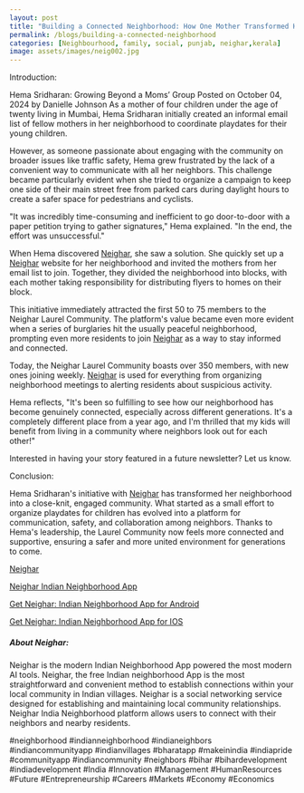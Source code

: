```yaml
---
layout: post
title: "Building a Connected Neighborhood: How One Mother Transformed Her Community with Neighar"
permalink: /blogs/building-a-connected-neighborhood
categories: [Neighbourhood, family, social, punjab, neighar,kerala]
image: assets/images/neig002.jpg
---
```



Introduction:
 
Hema Sridharan: Growing Beyond a Moms’ Group
Posted on October 04, 2024 by Danielle Johnson
As a mother of four children under the age of twenty living in Mumbai, Hema Sridharan initially created an informal email list of fellow mothers in her neighborhood to coordinate playdates for their young children.

However, as someone passionate about engaging with the community on broader issues like traffic safety, Hema grew frustrated by the lack of a convenient way to communicate with all her neighbors. This challenge became particularly evident when she tried to organize a campaign to keep one side of their main street free from parked cars during daylight hours to create a safer space for pedestrians and cyclists.

"It was incredibly time-consuming and inefficient to go door-to-door with a paper petition trying to gather signatures," Hema explained. "In the end, the effort was unsuccessful."

When Hema discovered [Neighar](https://neighar.com/download), she saw a solution. She quickly set up a [Neighar](https://neighar.com/download) website for her neighborhood and invited the mothers from her email list to join. Together, they divided the neighborhood into blocks, with each mother taking responsibility for distributing flyers to homes on their block.

This initiative immediately attracted the first 50 to 75 members to the Neighar Laurel Community. The platform's value became even more evident when a series of burglaries hit the usually peaceful neighborhood, prompting even more residents to join [Neighar](https://neighar.com/download) as a way to stay informed and connected.

Today, the Neighar Laurel Community boasts over 350 members, with new ones joining weekly. [Neighar](https://neighar.com/download) is used for everything from organizing neighborhood meetings to alerting residents about suspicious activity.

Hema reflects, "It's been so fulfilling to see how our neighborhood has become genuinely connected, especially across different generations. It's a completely different place from a year ago, and I'm thrilled that my kids will benefit from living in a community where neighbors look out for each other!"

Interested in having your story featured in a future newsletter? Let us know.



Conclusion:

Hema Sridharan's initiative with [Neighar](https://neighar.com/download) has transformed her neighborhood into a close-knit, engaged community. What started as a small effort to organize playdates for children has evolved into a platform for communication, safety, and collaboration among neighbors. Thanks to Hema's leadership, the Laurel Community now feels more connected and supportive, ensuring a safer and more united environment for generations to come.


[Neighar](https://www.neighar.com)

[Neighar Indian Neighborhood App](https://neighar.com/download)

[Get Neighar: Indian Neighborhood App for Android](https://play.google.com/store/apps/details?id=com.neighar.app)

[Get Neighar: Indian Neighborhood App for IOS](https://apps.apple.com/us/app/neighar-india-neighborhood-app/id6471035218)

##### About Neighar:

Neighar is the modern Indian Neighborhood App powered the most modern AI tools. Neighar, the free Indian neighborhood App is the most straightforward and convenient method to establish connections within your local community in Indian villages. Neighar is a social networking service designed for establishing and maintaining local community relationships. Neighar India Neighborhood platform allows users to connect with their neighbors and nearby residents.

#neighborhood #indianneighborhood #indianeighbors #indiancommunityapp #indianvillages #bharatapp #makeinindia #indiapride #communityapp #indiancommunity #neighbors #bihar #bihardevelopment #indiadevelopment #India #Innovation #Management #HumanResources #Future #Entrepreneurship #Careers #Markets #Economy #Economics